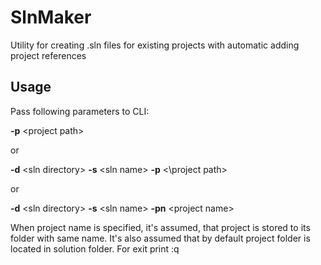 # SlnMaker
Utility for creating .sln files for existing projects with automatic adding project references

## Usage
Pass following parameters to CLI:

**-p** \<project path\>

or

**-d** \<sln directory\> **-s** \<sln name\> **-p** \<\project path\> 

or

**-d** \<sln directory\> **-s** \<sln name\> **-pn** \<project name\>

When project name is specified, it's assumed, that project is stored to its folder with same name.
It's also assumed that by default project folder is located in solution folder.
For exit print :q
